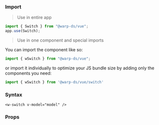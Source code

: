 ### Import

> Use in entire app

```js
import { Switch } from "@warp-ds/vue";
app.use(Switch);
```

> Use in one component and special imports

You can import the component like so:
```js
import { wSwitch } from "@warp-ds/vue";
```

or import it individually to optimize your JS bundle size by adding only the components you need:
```js
import { wSwitch } from '@warp-ds/vue/switch'

```

### Syntax

```vue
<w-switch v-model="model" />
```

### Props

<api-table type=vue component="Switch" />
